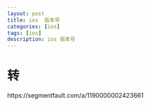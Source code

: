 ```yaml
---
layout: post
title: ios  版本号
categories: [ios]
tags: [ios]
description: ios 版本号
---
```



<h1>转</h1>
https://segmentfault.com/a/1190000002423661
